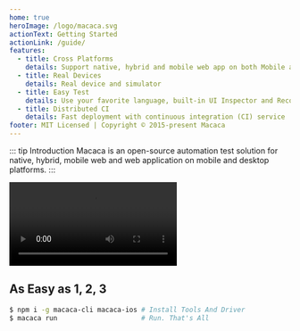 ```yaml
---
home: true
heroImage: /logo/macaca.svg
actionText: Getting Started
actionLink: /guide/
features:
  - title: Cross Platforms
    details: Support native, hybrid and mobile web app on both Mobile and Desktop Platforms
  - title: Real Devices
    details: Real device and simulator
  - title: Easy Test
    details: Use your favorite language, built-in UI Inspector and Recorder
  - title: Distributed CI
    details: Fast deployment with continuous integration (CI) service
footer: MIT Licensed | Copyright © 2015-present Macaca
---
```


::: tip Introduction
Macaca is an open-source automation test solution for native, hybrid, mobile web and web application on mobile and desktop platforms.
:::

<video src="//os.alipayobjects.com/rmsportal/rEgPjSRIJBwfbMq.mp4" controls="controls"></video>

## As Easy as 1, 2, 3

```bash
$ npm i -g macaca-cli macaca-ios # Install Tools And Driver
$ macaca run                     # Run. That's All
```
